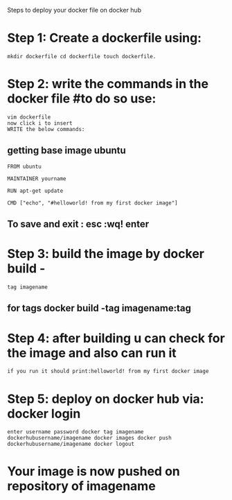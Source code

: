 Steps to deploy your docker file on docker hub 
# Step 1: Create a dockerfile using: 
    mkdir dockerfile cd dockerfile touch dockerfile. 

# Step 2: write the commands in the docker file #to do so use: 
    vim dockerfile
    now click i to insert 
    WRITE the below commands: 
## getting base image ubuntu 

    FROM ubuntu

    MAINTAINER yourname

    RUN apt-get update

    CMD ["echo", "#helloworld! from my first docker image"] 

## To save and exit : esc :wq! enter 

# Step 3: build the image by docker build -
    tag imagename  
## for tags docker build -tag imagename:tag 

# Step 4: after building u can check for the image and also can run it 
    if you run it should print:helloworld! from my first docker image 

# Step 5: deploy on docker hub via: docker login 
    enter username password docker tag imagename dockerhubusername/imagename docker images docker push dockerhubusername/imagename docker logout 
 
# Your image is now pushed on repository of imagename
